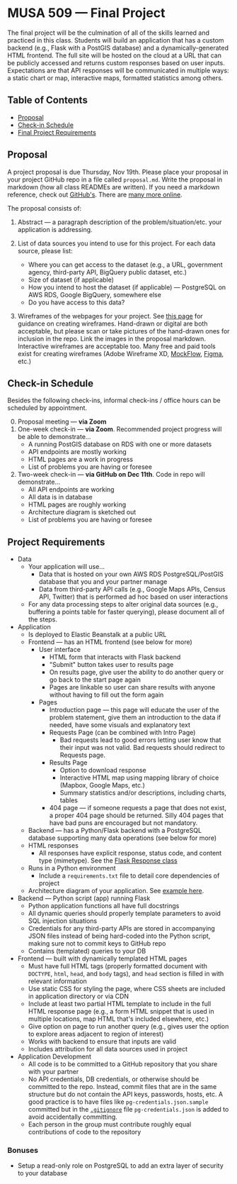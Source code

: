 # MUSA 509 — Final Project

The final project will be the culmination of all of the skills learned and practiced in this class. Students will build an application that has a custom backend (e.g., Flask with a PostGIS database) and a dynamically-generated HTML frontend. The full site will be hosted on the cloud at a URL that can be publicly accessed and returns custom responses based on user inputs. Expectations are that API responses will be communicated in multiple ways: a static chart or map, interactive maps, formatted statistics among others.

## Table of Contents

* [Proposal](#Proposal)
* [Check-in Schedule](#check-in-schedule)
* [Final Project Requirements](#project-requirements)

## Proposal

A project proposal is due Thursday, Nov 19th. Please place your proposal in your project GitHub repo in a file called `proposal.md`. Write the proposal in markdown (how all class READMEs are written). If you need a markdown reference, check out [GitHub's](https://guides.github.com/features/mastering-markdown/). There are [many more online](https://www.google.com/search?q=markdown+reference).

The proposal consists of:

1. Abstract — a paragraph description of the problem/situation/etc. your application is addressing.
2. List of data sources you intend to use for this project. For each data source, please list:
   * Where you can get access to the dataset (e.g., a URL, government agency, third-party API, BigQuery public dataset, etc.)
   * Size of dataset (if applicable)
   * How you intend to host the dataset (if applicable) — PostgreSQL on AWS RDS, Google BigQuery, somewhere else
   * Do you have access to this data?

3. Wireframes of the webpages for your project. See [this page](https://careerfoundry.com/en/blog/ux-design/how-to-create-your-first-wireframe/) for guidance on creating wireframes. Hand-drawn or digital are both acceptable, but please scan or take pictures of the hand-drawn ones for inclusion in the repo. Link the images in the proposal markdown. Interactive wireframes are acceptable too. Many free and paid tools exist for creating wireframes (Adobe Wireframe XD, [MockFlow](https://mockflow.com/), [Figma](https://www.figma.com/wireframe-tool/), etc.)

## Check-in Schedule

Besides the following check-ins, informal check-ins / office hours can be scheduled by appointment.

0. Proposal meeting — **via Zoom**
1. One-week check-in — **via Zoom**. Recommended project progress will be able to demonstrate...
   * A running PostGIS database on RDS with one or more datasets
   * API endpoints are mostly working
   * HTML pages are a work in progress
   * List of problems you are having or foresee
2. Two-week check-in — **via GitHub on Dec 11th**. Code in repo will demonstrate...
   * All API endpoints are working
   * All data is in database
   * HTML pages are roughly working
   * Architecture diagram is sketched out
   * List of problems you are having or foresee

## Project Requirements

* Data
  * Your application will use...
    * Data that is hosted on your own AWS RDS PostgreSQL/PostGIS database that you and your partner manage
    * Data from third-party API calls (e.g., Google Maps APIs, Census API, Twitter) that is performed ad hoc based on user interactions
  * For any data processing steps to alter original data sources (e.g., buffering a points table for faster querying), please document all of the steps.
* Application
  * Is deployed to Elastic Beanstalk at a public URL
  * Frontend — has an HTML frontend (see below for more)
    * User interface
      * HTML form that interacts with Flask backend
      * "Submit" button takes user to results page
      * On results page, give user the ability to do another query or go back to the start page again
      * Pages are linkable so user can share results with anyone without having to fill out the form again
    * Pages
      * Introduction page — this page will educate the user of the problem statement, give them an introduction to the data if needed, have some visuals and explanatory text
      * Requests Page (can be combined with Intro Page)
        * Bad requests lead to good errors letting user know that their input was not valid. Bad requests should redirect to Requests page.
      * Results Page
        * Option to download response
        * Interactive HTML map using mapping library of choice (Mapbox, Google Maps, etc.)
        * Summary statistics and/or descriptions, including charts, tables
      * 404 page — if someone requests a page that does not exist, a proper 404 page should be returned. Silly 404 pages that have bad puns are encouraged but not mandatory.
  * Backend — has a Python/Flask backend with a PostgreSQL database supporting many data operations (see below for more)
  * HTML responses
    * All responses have explicit response, status code, and content type (mimetype). See the [Flask Response class](https://flask.palletsprojects.com/en/1.1.x/api/#response-objects)
  * Runs in a Python environment
    * Include a `requirements.txt` file to detail core dependencies of project
  * Architecture diagram of your application. See [example here](https://reinvently.com/wp-content/uploads/2019/08/scheme.jpg).
* Backend — Python script (app) running Flask
  * Python application functions all have full docstrings
  * All dynamic queries should properly template parameters to avoid SQL injection situations
  * Credentials for any third-party APIs are stored in accompanying JSON files instead of being hard-coded into the Python script, making sure not to commit keys to GitHub repo
  * Contains (templated) queries to your DB
* Frontend — built with dynamically templated HTML pages
  * Must have full HTML tags (properly formatted document with `DOCTYPE`, `html`, `head`, and `body` tags), and `head` section is filled in with relevant information
  * Use static CSS for styling the page, where CSS sheets are included in application directory or via CDN
  * Include at least two partial HTML template to include in the full HTML response page (e.g., a form HTML snippet that is used in multiple locations, map HTML that's included elsewhere, etc.)
  * Give option on page to run another query (e.g., gives user the option to explore areas adjacent to region of interest)
  * Works with backend to ensure that inputs are valid
  * Includes attribution for all data sources used in project
* Application Development
  * All code is to be committed to a GitHub repository that you share with your partner
  * No API credentials, DB credentials, or otherwise should be committed to the repo. Instead, commit files that are in the same structure but do not contain the API keys, passwords, hosts, etc. A good practice is to have files like `pg-credentials.json.sample` committed but in the [`.gitignore`](https://git-scm.com/docs/gitignore) file `pg-credentials.json` is added to avoid accidentally committing.
  * Each person in the group must contribute roughly equal contributions of code to the repository

### Bonuses

* Setup a read-only role on PostgreSQL to add an extra layer of security to your database
